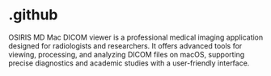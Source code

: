 # .github
OSIRIS MD Mac DICOM viewer is a professional medical imaging application designed for radiologists and researchers. It offers advanced tools for viewing, processing, and analyzing DICOM files on macOS, supporting precise diagnostics and academic studies with a user-friendly interface.
